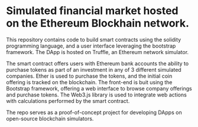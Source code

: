 # Simulated financial market hosted on the Ethereum Blockhain network. 

This repository contains code to build smart contracts using the solidity programming language, and a user interface leveraging the bootstrap framework. The DApp is hosted on Truffle, an Ethereum network simulator. 

The smart contract offers users with Ethereum bank accounts the ability to purchase tokens as part of an investment in any of 3 different simulated companies. Ether is used to purchase the tokens, and the initial coin offering is tracked on the blockchain. The front-end is buit using the Bootstrap framework, offering a web interface to browse company offerings and purchase tokens. The Web3.js library is used to integrate web actions with calculations performed by the smart contract. 

The repo serves as a proof-of-concept project for developing DApps on open-source blockchain simulators. 
